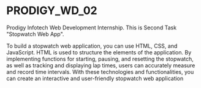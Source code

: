 # PRODIGY_WD_02
Prodigy Infotech Web Development Internship. This is Second Task "Stopwatch Web App".

To build a stopwatch web application, you can use HTML, CSS, and JavaScript. HTML is used to structure the elements of the application. By implementing functions for starting, pausing, and resetting the stopwatch, as well as tracking and displaying lap times, users can accurately measure and record time intervals. With these technologies and functionalities, you can create an interactive and user-friendly stopwatch web application
